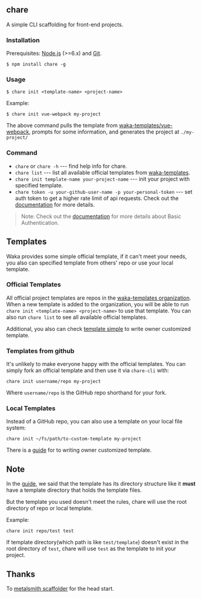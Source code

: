 ## chare
A simple CLI scaffolding for front-end projects.

### Installation
Prerequisites: [Node.js](https://nodejs.org/en/) (>=6.x) and [Git](https://git-scm.com/).

```
$ npm install chare -g
```

### Usage
```
$ chare init <template-name> <project-name>
```

Example:

```
$ chare init vue-webpack my-project
```

The above command pulls the template from [waka-templates/vue-webpack](https://github.com/waka-templates/vue-webpack), prompts for some information, and generates the project at `./my-project/`


### Command

* `chare` or `chare -h` --- find help info for chare.
* `chare list` --- list all available official templates from [waka-templates](https://github.com/waka-templates).
* `chare init template-name your-project-name` --- init your project with specified template.
* `chare token -u your-github-user-name -p your-personal-token` --- set auth token to get a higher rate limit of api requests. Check out the [documentation](https://developer.github.com/v3/#rate-limiting) for more details.

>Note: Check out the [documentation](https://developer.github.com/v3/auth/#basic-authentication) for more details about Basic Authentication.

## Templates
Waka provides some simple official template, if it can't meet your needs, you also can specified template from others' repo or use your local template.

### Official Templates
All official project templates are repos in the [waka-templates organization](https://github.com/waka-templates). When a new template is added to the organization, you will be able to run `chare init <template-name> <project-name>` to use that template. You can also run `chare list` to see all available official templates.

Additional, you also can check [template simple](https://github.com/chare-templates/template-simple) to write owner customized template.

### Templates from github
It's unlikely to make everyone happy with the official templates. You can simply fork an official template and then use it via `chare-cli` with:

```
chare init username/repo my-project
```

Where `username/repo` is the GitHub repo shorthand for your fork.

### Local Templates

Instead of a GitHub repo, you can also use a template on your local file system:

```
chare init ~/fs/path/to-custom-template my-project
```

There is a [guide](https://github.com/waka-templates/template-simple) for to writing owner customized template.

## Note

In the [guide](https://github.com/waka-templates/template-simple), we said that the template has its directory structure like it **must** have a template directory that holds the template files.

But the template you used doesn't meet the rules, chare will use the root directory of repo or local template.

Example:

```
chare init repo/test test
```

If template directory(which path is like `test/template`) doesn't exist in the root directory of `test`, chare will use `test` as the template to init your project.


## Thanks
To [metalsmith scaffolder](https://github.com/metalsmith/metalsmith/blob/master/examples/project-scaffolder) for the head start.
